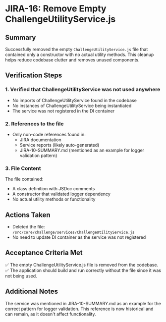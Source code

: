 # JIRA-16: Remove Empty ChallengeUtilityService.js

## Summary
Successfully removed the empty `ChallengeUtilityService.js` file that contained only a constructor with no actual utility methods. This cleanup helps reduce codebase clutter and removes unused components.

## Verification Steps

### 1. Verified that ChallengeUtilityService was not used anywhere
- No imports of ChallengeUtilityService found in the codebase
- No instances of ChallengeUtilityService being instantiated
- The service was not registered in the DI container

### 2. References to the file
- Only non-code references found in:
  - JIRA documentation
  - Service reports (likely auto-generated)
  - JIRA-10-SUMMARY.md (mentioned as an example for logger validation pattern)

### 3. File Content
The file contained:
- A class definition with JSDoc comments
- A constructor that validated logger dependency
- No actual utility methods or functionality

## Actions Taken
- Deleted the file: `/src/core/challenge/services/ChallengeUtilityService.js`
- No need to update DI container as the service was not registered

## Acceptance Criteria Met
✅ The empty ChallengeUtilityService.js file is removed from the codebase.
✅ The application should build and run correctly without the file since it was not being used.

## Additional Notes
The service was mentioned in JIRA-10-SUMMARY.md as an example for the correct pattern for logger validation. This reference is now historical and can remain, as it doesn't affect functionality. 
